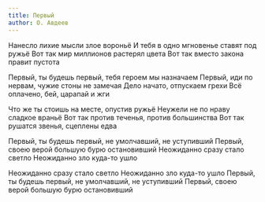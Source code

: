 ```yaml
---
title: Первый
author: О. Авдеев
---
```


Нанесло лихие мысли злое вороньё
И тебя в одно мгновенье ставят под ружьё
Вот так мир миллионов растерял цвета
Вот так вместо закона правит пустота

Первый, ты будешь первый, тебя героем мы назначаем
Первый, иди по нервам, чужие стоны не замечая
Дело начато, отпускаем грехи
Всё оплачено, бей, царапай и жги

Что же ты стоишь на месте, опустив ружьё
Неужели не по нраву сладкое враньё
Вот так против теченья, против большинства
Вот так рушатся звенья, сцеплены едва

Первый, ты будешь первый, не умолчавший, не уступивший
Первый, своею верой большую бурю остановивший
Неожиданно сразу стало светло
Неожиданно зло куда-то ушло

Неожиданно сразу стало светло
Неожиданно зло куда-то ушло
Первый, ты будешь первый, не умолчавший, не уступивший
Первый, своею верой большую бурю остановивший
